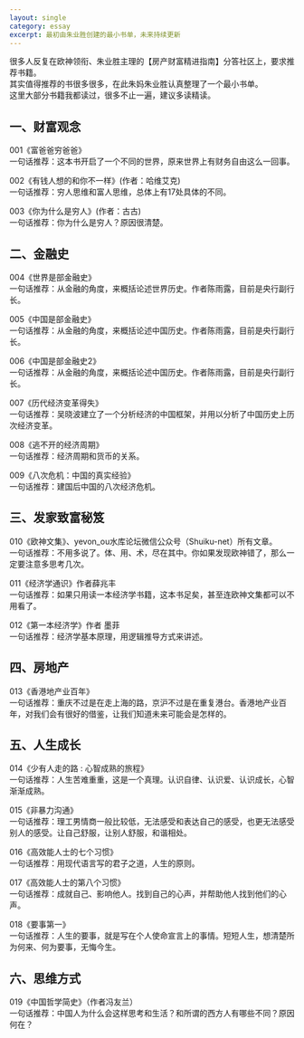 ```yaml
---
layout: single
category: essay
excerpt: 最初由朱业胜创建的最小书单，未来持续更新
---
```

很多人反复在欧神领衔、朱业胜主理的【房产财富精进指南】分答社区上，要求推荐书籍。  
其实值得推荐的书很多很多，在此朱妈朱业胜认真整理了一个最小书单。  
这里大部分书籍我都读过，很多不止一遍，建议多读精读。

## 一、财富观念  
001《富爸爸穷爸爸》  
一句话推荐：这本书开启了一个不同的世界，原来世界上有财务自由这么一回事。

002《有钱人想的和你不一样》(作者：哈维艾克)  
一句话推荐：穷人思维和富人思维，总体上有17处具体的不同。

003《你为什么是穷人》(作者：古古)  
一句话推荐：你为什么是穷人？原因很清楚。

## 二、金融史  
004《世界是部金融史》  
一句话推荐：从金融的角度，来概括论述世界历史。作者陈雨露，目前是央行副行长。  

005《中国是部金融史》  
一句话推荐：从金融的角度，来概括论述中国历史。作者陈雨露，目前是央行副行长。  

006《中国是部金融史2》  
一句话推荐：从金融的角度，来概括论述中国历史。作者陈雨露，目前是央行副行长。  

007《历代经济变革得失》  
一句话推荐：吴晓波建立了一个分析经济的中国框架，并用以分析了中国历史上历次经济变革。  

008《逃不开的经济周期》  
一句话推荐：经济周期和货币的关系。  

009《八次危机：中国的真实经验》  
一句话推荐：建国后中国的八次经济危机。  

## 三、发家致富秘笈  
010《欧神文集》、yevon_ou水库论坛微信公众号（Shuiku-net）所有文章。  
一句话推荐：不用多说了。体、用、术，尽在其中。你如果发现欧神错了，那么一定要注意多思考几次。  

011《经济学通识》作者薛兆丰  
一句话推荐：如果只用读一本经济学书籍，这本书足矣，甚至连欧神文集都可以不用看了。  

012《第一本经济学》作者 墨菲  
一句话推荐：经济学基本原理，用逻辑推导方式来讲述。  

## 四、房地产  
013《香港地产业百年》  
一句话推荐：重庆不过是在走上海的路，京沪不过是在重复港台。香港地产业百年，对我们会有很好的借鉴，让我们知道未来可能会是怎样的。

## 五、人生成长  
014《少有人走的路 : 心智成熟的旅程》  
一句话推荐：人生苦难重重，这是一个真理。认识自律、认识爱、认识成长，心智渐渐成熟。  

015《非暴力沟通》  
一句话推荐：理工男情商一般比较低，无法感受和表达自己的感受，也更无法感受别人的感受。让自己舒服，让别人舒服，和谐相处。  

016《高效能人士的七个习惯》  
一句话推荐：用现代语言写的君子之道，人生的原则。  

017《高效能人士的第八个习惯》  
一句话推荐：成就自己、影响他人。找到自己的心声，并帮助他人找到他们的心声。  

018《要事第一》  
一句话推荐：人生的要事，就是写在个人使命宣言上的事情。短短人生，想清楚所为何来、何为要事，无悔今生。  

## 六、思维方式  
019《中国哲学简史》（作者冯友兰）  
一句话推荐：中国人为什么会这样思考和生活？和所谓的西方人有哪些不同？原因何在？
